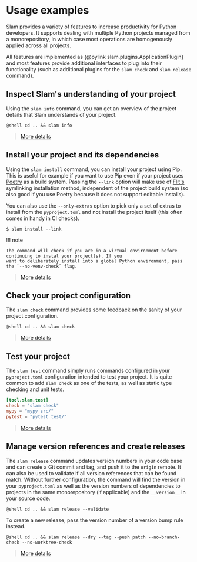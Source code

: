 # Usage examples

Slam provides a variety of features to increase productivity for Python developers. It supports dealing with
multiple Python projects managed from a monorepository, in which case most operations are homogenously applied
across all projects.

All features are implemented as {@pylink slam.plugins.ApplicationPlugin} and most features provide additional
interfaces to plug into their functionality (such as additional plugins for the `slam check` and `slam release`
command).

## Inspect Slam's understanding of your project

Using the `slam info` command, you can get an overview of the project details that Slam understands of your project.

``` title="$ slam info"
@shell cd .. && slam info
```

> [More details](commands/info.md)

## Install your project and its dependencies

  [Poetry]: https://python-poetry.org/
  [Flit]: https://flit.readthedocs.io/en/latest/

Using the `slam install` command, you can install your project using Pip. This is useful for example if you want
to use Pip even if your project uses [Poetry][] as a build system. Passing the `--link` option will make use of
[Flit's][Flit] symlinking installation method, independent of the project build system (so also good if you use
Poetry because it does not support editable installs).

You can also use the `--only-extras` option to pick only a set of extras to install from the `pyproject.toml`
and not install the project itself (this often comes in handy in CI checks).

    $ slam install --link

!!! note

    The command will check if you are in a virtual environment before continuing to instal your project(s). If you
    want to deliberately install into a global Python environment, pass the `--no-venv-check` flag.

> [More details](commands/install.md)

## Check your project configuration

The `slam check` command provides some feedback on the sanity of your project configuration.

``` title="$ slam check"
@shell cd .. && slam check
```

> [More details](commands/check.md)

## Test your project

The `slam test` command simply runs commands configured in your `pyproject.toml` configuration intended to test
your project. It is quite common to add `slam check` as one of the tests, as well as static type checking and
unit tests.

```toml title="Example pyproject.toml"
[tool.slam.test]
check = "slam check"
mypy = "mypy src/"
pytest = "pytest test/"
```

> [More details](commands/test.md)

## Manage version references and create releases

The `slam release` command updates version numbers in your code base and can create a Git commit and tag, and push
it to the `origin` remote. It can also be used to validate if all version references that can be found match. Without
further configuration, the command will find the version in your `pyproject.toml` as well as the version numbers of
dependencies to projects in the same monorepository (if applicable) and the `__version__` in your source code.

``` title="$ slam release --validate"
@shell cd .. && slam release --validate
```

To create a new release, pass the version number of a version bump rule instead.

``` title="$ slam release --tag --push patch --dry"
@shell cd .. && slam release --dry --tag --push patch --no-branch-check --no-worktree-check
```

> [More details](commands/release.md)
